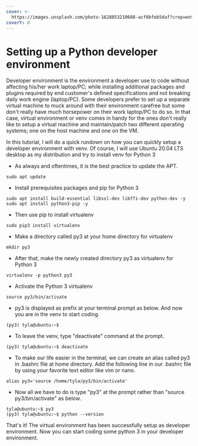 ```yaml
---
cover: >-
  https://images.unsplash.com/photo-1628853210688-acf6bfeb5daf?crop=entropy&cs=srgb&fm=jpg&ixid=M3wxOTcwMjR8MHwxfHNlYXJjaHw3fHxweXRob258ZW58MHx8fHwxNjk5MTc3Njg4fDA&ixlib=rb-4.0.3&q=85
coverY: 0
---
```


# Setting up a Python developer environment

Developer environment is the environment a developer use to code without affecting his/her work laptop/PC; while installing additional packages and plugins required by end customer's defined specifications and not breaking daily work engine (laptop/PC). Some developers prefer to set up a separate virtual machine to muck around with their environment carefree but some don't really have much horsepower on their work laptop/PC to do so. In that case, virtual environment or venv comes in handy for the ones don't really like to setup a virtual machine and maintain/patch two different operating systems; one on the host machine and one on the VM.&#x20;

In this tutorial, I will do a quick rundown on how you can quickly setup a developer environment with venv. Of course, I will use Ubuntu 20.04 LTS desktop as my distribution and try to install venv for Python 3

* As always and oftentimes, it is the best practice to update the APT. &#x20;

```
sudo apt update
```

* Install prerequisites packages and pip for Python 3

```
sudo apt install build-essential libssl-dev libffi-dev python-dev -y
sudo apt install python3-pip -y
```

* Then use pip to install virtualenv

```
sudo pip3 install virtualenv 
```

* Make a directory called py3 at your home directory for virtualenv

```
mkdir py3
```

* After that, make the newly created directory py3 as virtualenv for Python 3

```
virtualenv -p python3 py3
```

* Activate the Python 3 virtualenv

```
source py3/bin/activate 
```

* py3 is displayed as prefix at your terminal prompt as below. And now you are in the venv to start coding.

```
(py3) tyla@ubuntu:~$ 
```

* To leave the venv, type "deactivate" command at the prompt.

```
(py3) tyla@ubuntu:~$ deactivate
```

* To make our life easier in the terminal, we can create an alias called py3 in .bashrc file at home directory. Add the following line in our .bashrc file by using your favorite text editor like vim or nano.

```
alias py3='source /home/tyla/py3/bin/activate'
```

* Now all we have to do is type "py3" at the prompt rather than "source py3/bin/activate" as below.

```
tyla@ubuntu:~$ py3
(py3) tyla@ubuntu:~$ python --version
```

That's it! The virtual environment has been successfully setup as developer environment. Now you can start coding some python 3 in your developer environment.&#x20;
